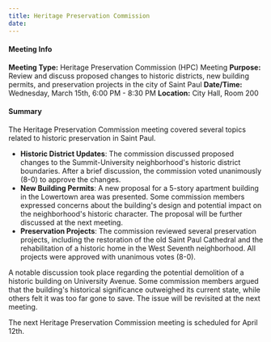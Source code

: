 ```yaml
---
title: Heritage Preservation Commission
date: 
---
```

#### Meeting Info
**Meeting Type:** Heritage Preservation Commission (HPC) Meeting
**Purpose:** Review and discuss proposed changes to historic districts, new building permits, and preservation projects in the city of Saint Paul
**Date/Time:** Wednesday, March 15th, 6:00 PM - 8:30 PM
**Location:** City Hall, Room 200

#### Summary
The Heritage Preservation Commission meeting covered several topics related to historic preservation in Saint Paul.

* **Historic District Updates**: The commission discussed proposed changes to the Summit-University neighborhood's historic district boundaries. After a brief discussion, the commission voted unanimously (8-0) to approve the changes.
* **New Building Permits**: A new proposal for a 5-story apartment building in the Lowertown area was presented. Some commission members expressed concerns about the building's design and potential impact on the neighborhood's historic character. The proposal will be further discussed at the next meeting.
* **Preservation Projects**: The commission reviewed several preservation projects, including the restoration of the old Saint Paul Cathedral and the rehabilitation of a historic home in the West Seventh neighborhood. All projects were approved with unanimous votes (8-0).

A notable discussion took place regarding the potential demolition of a historic building on University Avenue. Some commission members argued that the building's historical significance outweighed its current state, while others felt it was too far gone to save. The issue will be revisited at the next meeting.

The next Heritage Preservation Commission meeting is scheduled for April 12th.

